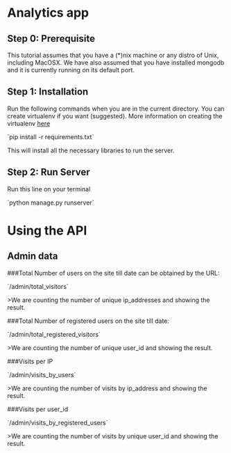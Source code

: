 Analytics app
==============================

Step 0: Prerequisite
--------------------
This tutorial assumes that you have a (*)nix machine or any distro of Unix, including MacOSX. We have also assumed that you have installed mongodb and it is currently running on its default port.


Step 1: Installation
--------------------
Run the following commands when you are in the current directory.
You can create virtualenv if you want (suggested). More information on creating the virtualenv [here](http://docs.python-guide.org/en/latest/dev/virtualenvs/)
<p>`pip install -r requirements.txt`</p>
This will install all the necessary libraries to run the server.

Step 2: Run Server
------------------
Run this line on your terminal
<p>`python manage.py runserver`</p>


Using the API
=============

Admin data
----------
###Total Number of users on the site till date can be obtained by the URL:
<p>`/admin/total_visitors`</p>
>We are counting the number of unique ip_addresses and showing the result.

###Total Number of registered users on the site till date:
<p>`/admin/total_registered_visitors`</p>
>We are counting the number of unique user_id and showing the result.

###Visits per IP
<p>`/admin/visits_by_users`</p>
>We are counting the number of visits by ip_address and showing the result.

###Visits per user_id
<p>`/admin/visits_by_registered_users`</p>
>We are counting the number of visits by unique user_id and showing the result.
